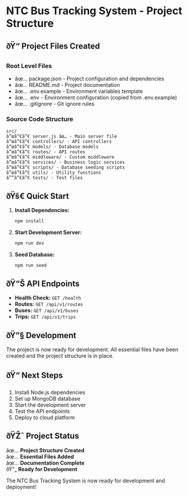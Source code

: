 ﻿# NTC Bus Tracking System - Project Structure

## ðŸ“ Project Files Created

### Root Level Files
- âœ… package.json - Project configuration and dependencies
- âœ… README.md - Project documentation
- âœ… .env.example - Environment variables template
- âœ… .env - Environment configuration (copied from .env.example)
- âœ… .gitignore - Git ignore rules

### Source Code Structure
```
src/
â”œâ”€â”€ server.js âœ… - Main server file
â”œâ”€â”€ controllers/ - API controllers
â”œâ”€â”€ models/ - Database models
â”œâ”€â”€ routes/ - API routes
â”œâ”€â”€ middleware/ - Custom middleware
â”œâ”€â”€ services/ - Business logic services
â”œâ”€â”€ scripts/ - Database seeding scripts
â”œâ”€â”€ utils/ - Utility functions
â””â”€â”€ tests/ - Test files
```

## ðŸš€ Quick Start

1. **Install Dependencies:**
   ```bash
   npm install
   ```

2. **Start Development Server:**
   ```bash
   npm run dev
   ```

3. **Seed Database:**
   ```bash
   npm run seed
   ```

## ðŸ“Š API Endpoints

- **Health Check:** `GET /health`
- **Routes:** `GET /api/v1/routes`
- **Buses:** `GET /api/v1/buses`
- **Trips:** `GET /api/v1/trips`

## ðŸ”§ Development

The project is now ready for development. All essential files have been created and the project structure is in place.

## ðŸ“ Next Steps

1. Install Node.js dependencies
2. Set up MongoDB database
3. Start the development server
4. Test the API endpoints
5. Deploy to cloud platform

## ðŸŽ¯ Project Status

âœ… **Project Structure Created**  
âœ… **Essential Files Added**  
âœ… **Documentation Complete**  
ðŸ”„ **Ready for Development**  

The NTC Bus Tracking System is now ready for development and deployment!
